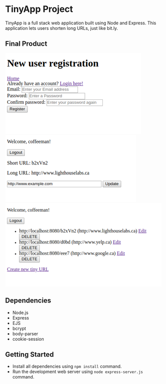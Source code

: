 # TinyApp Project

TinyApp is a full stack web application built using Node and Express. This application lets users shorten long URLs, just like bit.ly.

## Final Product

!["New user registration page"](https://github.com/veely/tiny_app/blob/master/docs/register-page.png?raw=true)
!["Shows the current user's shortened URLs"](https://github.com/veely/tiny_app/blob/master/docs/show-url-page.png?raw=true)
!["Shows the newly created URL and allows you to update it"](https://github.com/veely/tiny_app/blob/master/docs/urls-page.png?raw=true)

## Dependencies

- Node.js
- Express
- EJS
- bcrypt
- body-parser
- cookie-session

## Getting Started
- Install all dependencies using `npm install` command.
- Run the development web server using `node express-server.js` command.